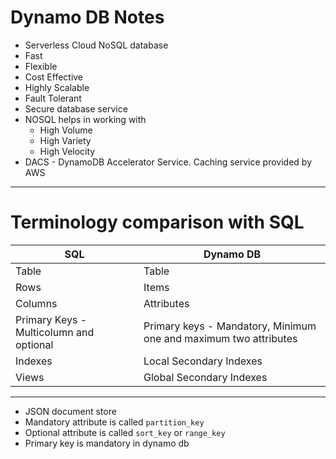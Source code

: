 # Dynamo DB Notes
* Serverless Cloud NoSQL database
* Fast 
* Flexible 
* Cost Effective
* Highly Scalable
* Fault Tolerant
* Secure database service
* NOSQL helps in working with
	* High Volume
	* High Variety
	* High Velocity
* DACS - DynamoDB Accelerator Service. Caching service provided by AWS
------
# Terminology comparison with SQL
SQL                							| Dynamo DB
------------------ 							| ------------------
Table              							| Table
Rows			   							| Items
Columns			   							| Attributes
Primary Keys - Multicolumn and optional		| Primary keys - Mandatory, Minimum one and maximum two attributes
Indexes										| Local Secondary Indexes
Views										| Global Secondary Indexes
------
* JSON document store
* Mandatory attribute is called `partition_key`
* Optional attribute is called `sort_key` or `range_key`
* Primary key is mandatory in dynamo db